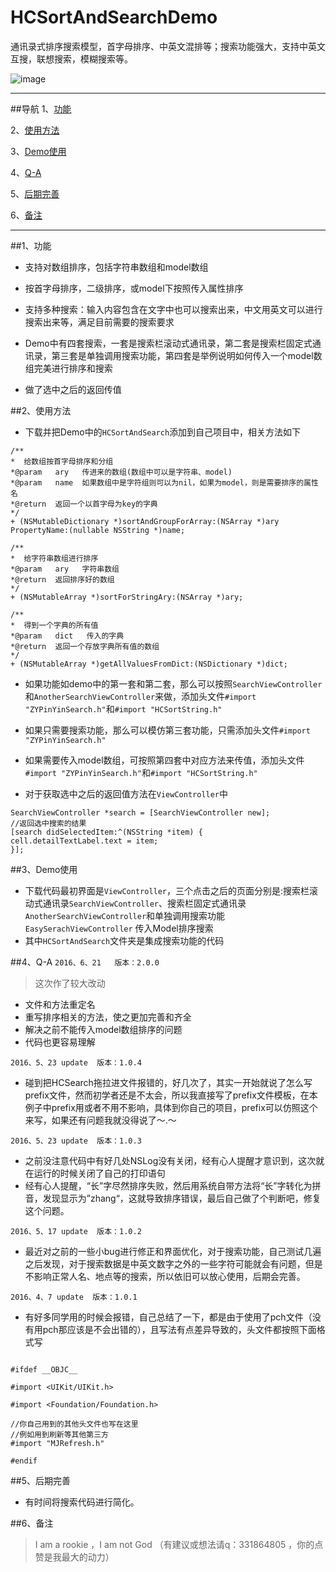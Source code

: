 # HCSortAndSearchDemo

通讯录式排序搜索模型，首字母排序、中英文混排等；搜索功能强大，支持中英文互搜，联想搜索，模糊搜索等。

![image](https://github.com/honeycao/HCSortAndSearchDemo/blob/master/HCSortAndSearch.gif) 

------
##导航
1、[功能](https://github.com/honeycao/HCSortAndSearchDemo#功能)

2、[使用方法](https://github.com/honeycao/HCSortAndSearchDemo#使用方法)

3、[Demo使用](https://github.com/honeycao/HCSortAndSearchDemo#Demo使用)

4、[Q-A](https://github.com/honeycao/HCSortAndSearchDemo#Q-A)

5、[后期完善](https://github.com/honeycao/HCSortAndSearchDemo#后期完善)

6、[备注](https://github.com/honeycao/HCSortAndSearchDemo#备注)

------

##1、功能

* 支持对数组排序，包括字符串数组和model数组

* 按首字母排序，二级排序，或model下按照传入属性排序

* 支持多种搜索：输入内容包含在文字中也可以搜索出来，中文用英文可以进行搜索出来等，满足目前需要的搜索要求

* Demo中有四套搜索，一套是搜索栏滚动式通讯录，第二套是搜索栏固定式通讯录，第三套是单独调用搜索功能，第四套是举例说明如何传入一个model数组完美进行排序和搜索

* 做了选中之后的返回传值

##2、使用方法
* 下载并把Demo中的`HCSortAndSearch`添加到自己项目中，相关方法如下
```obj-c
/**
*  给数组按首字母排序和分组
*@param   ary   传进来的数组(数组中可以是字符串、model)
*@param   name  如果数组中是字符组则可以为nil，如果为model，则是需要排序的属性名
*@return  返回一个以首字母为key的字典
*/
+ (NSMutableDictionary *)sortAndGroupForArray:(NSArray *)ary PropertyName:(nullable NSString *)name;

/**
*  给字符串数组进行排序
*@param   ary   字符串数组
*@return  返回排序好的数组
*/
+ (NSMutableArray *)sortForStringAry:(NSArray *)ary;

/**
*  得到一个字典的所有值
*@param   dict   传入的字典
*@return  返回一个存放字典所有值的数组
*/
+ (NSMutableArray *)getAllValuesFromDict:(NSDictionary *)dict;
```

* 如果功能如demo中的第一套和第二套，那么可以按照`SearchViewController`和`AnotherSearchViewController`来做，添加头文件`#import "ZYPinYinSearch.h"`和`#import "HCSortString.h"`
* 如果只需要搜索功能，那么可以模仿第三套功能，只需添加头文件`#import "ZYPinYinSearch.h"`
* 如果需要传入model数组，可按照第四套中对应方法来传值，添加头文件`#import "ZYPinYinSearch.h"`和`#import "HCSortString.h"`

* 对于获取选中之后的返回值方法在`ViewController`中
```obj-c
SearchViewController *search = [SearchViewController new];
//返回选中搜索的结果
[search didSelectedItem:^(NSString *item) {
cell.detailTextLabel.text = item;
}];

```
##3、Demo使用
* 下载代码最初界面是`ViewController`，三个点击之后的页面分别是:搜索栏滚动式通讯录`SearchViewController`、搜索栏固定式通讯录`AnotherSearchViewController`和单独调用搜索功能`EasySerachViewController`
    传入Model排序搜索
* 其中`HCSortAndSearch`文件夹是集成搜索功能的代码

##4、Q-A
`2016、6、21   版本：2.0.0`
>这次作了较大改动
* 文件和方法重定名
* 重写排序相关的方法，使之更加完善和齐全
* 解决之前不能传入model数组排序的问题
* 代码也更容易理解

`2016、5、23 update  版本：1.0.4`
* 碰到把HCSearch拖拉进文件报错的，好几次了，其实一开始就说了怎么写prefix文件，然而初学者还是不太会，所以我直接写了prefix文件模板，在本例子中prefix用或者不用不影响，具体到你自己的项目，prefix可以仿照这个来写，如果还有问题我就没得说了～.～

`2016、5、23 update  版本：1.0.3`
* 之前没注意代码中有好几处NSLog没有关闭，经有心人提醒才意识到，这次就在运行的时候关闭了自己的打印语句
* 经有心人提醒，“长”字尽然排序失败，然后用系统自带方法将“长”字转化为拼音，发现显示为”zhang“，这就导致排序错误，最后自己做了个判断吧，修复这个问题。

`2016、5、17 update  版本：1.0.2`
* 最近对之前的一些小bug进行修正和界面优化，对于搜索功能，自己测试几遍之后发现，对于搜索数据是中英文数字之外的一些字符可能就会有问题，但是不影响正常人名、地点等的搜索，所以依旧可以放心使用，后期会完善。

`2016、4、7 update  版本：1.0.1`
* 有好多同学用的时候会报错，自己总结了一下，都是由于使用了pch文件（没有用pch那应该是不会出错的），且写法有点差异导致的，头文件都按照下面格式写
```obj-c

#ifdef __OBJC__

#import <UIKit/UIKit.h>

#import <Foundation/Foundation.h>

//你自己用到的其他头文件也写在这里
//例如用到刷新等其他第三方
#import "MJRefresh.h"

#endif

```

##5、后期完善
* 有时间将搜索代码进行简化。

##6、备注
>I am a rookie ，I am not God （有建议或想法请q：331864805 ，你的点赞是我最大的动力）

